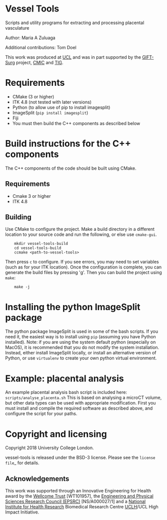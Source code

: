 # Vessel Tools

Scripts and utility programs for extracting and processing placental vasculature

Author: Maria A Zuluaga

Additional contributions: Tom Doel

This work was produced at [UCL][ucl] and was in part supported by the [GIFT-Surg][giftsurg] project, [CMIC][cmic] and [TIG][tig].



# Requirements
 * CMake (3 or higher)
 * ITK 4.8 (not tested with later versions)
 * Python (to allow use of pip to install imagesplit)
 * ImageSplit (`pip install imagesplit`)
 * Fiji
 * You must then build the C++ components as described below


# Build instructions for the C++ components

The C++ components of the code should be built using CMake.

## Requirements

 *	Cmake 3 or higher
 *	ITK 4.8

## Building

Use CMake to configure the project. Make a build directory in a different location to your source code and run the following, or else use `cmake-gui`.

```
    mkdir vessel-tools-build
    cd vessel-tools-build
    ccmake <path-to-vessel-tools>
```

Then press `c` to configure. If you see errors, you may need to set variables (such as for your ITK location).
Once the configuration is complete, you can generate the build files by pressing 'g'.
Then you can build the project using `make`:

```
    make -j
```


# Installing the python ImageSplit package

The python package ImageSplit is used in some of the bash scripts. If you need it, the easiest way is to install using `pip` (assuming you have Python installed).
Note: if you are using the system default python (especially on MacOS), it is recommended that you do not modify the system installation. Instead, either install ImageSplit locally, or install an alternative version of Python, or use `virtualenv` to create your own python virtual environment.


# Example: placental analysis

An example placental analysis bash script is included here: `scripts/analyse_placenta.sh`
This is based on analysing a microCT volume, but other data types can be used with appropriate modification.
First you must install and compile the required software as described above, and configure the script for your paths.



# Copyright and licensing

Copyright 2018 University College London.

vessel-tools is released under the BSD-3 license. Please see the `license file`_ for details.


Acknowledgements
----------------

This work was supported through an Innovative Engineering for Health award by the [Wellcome Trust][wellcometrust] [WT101957], the [Engineering and Physical Sciences Research Council (EPSRC)][epsrc] [NS/A000027/1] and a [National Institute for Health Research][nihr] Biomedical Research Centre [UCLH][uclh]/UCL High Impact Initiative.



[tig]: http://cmictig.cs.ucl.ac.uk
[giftsurg]: http://www.gift-surg.ac.uk
[cmic]: http://cmic.cs.ucl.ac.uk
[ucl]: http://www.ucl.ac.uk
[nihr]: http://www.nihr.ac.uk/research
[uclh]: http://www.uclh.nhs.uk
[epsrc]: http://www.epsrc.ac.uk
[wellcometrust]: http://www.wellcome.ac.uk
[githubhome]: https://github.com/gift-surg/vessel-tools
